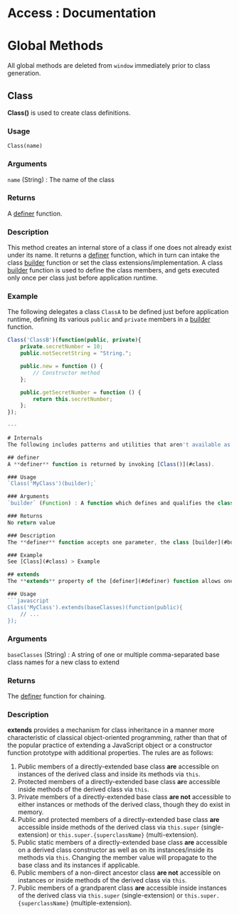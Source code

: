 # Access : Documentation

# Global Methods
All global methods are deleted from `window` immediately prior to class generation.

## Class
**Class()** is used to create class definitions.

### Usage
`Class(name)`

### Arguments
`name` (String) : The name of the class

### Returns
A [definer](#definer) function.

### Description
This method creates an internal store of a class if one does not already exist under its name. It returns a [definer](#definer) function, which in turn can intake the class [builder](#builder) function or set the class extensions/implementation. A class [builder](#builder) function is used to define the class members, and gets executed only once per class just before application runtime.

### Example
The following delegates a class `ClassA` to be defined just before application runtime, defining its various `public` and `private` members in a [builder](#builder) function.

```javascript
Class('ClassB')(function(public, private){
	private.secretNumber = 10;
	public.notSecretString = "String.";

	public.new = function () {
		// Constructor method
	};

	public.getSecretNumber = function () {
		return this.secretNumber;
	};
});

---

# Internals
The following includes patterns and utilities that aren't available as methods to be called, but are instead constructs used in the library's design.

## definer
A **definer** function is returned by invoking [Class()](#class).

### Usage
`Class('MyClass')(builder);`

### Arguments
`builder` (Function) : A function which defines and qualifies the class members (see: [builder](#builder))

### Returns
No return value

### Description
The **definer** function accepts one parameter, the class [builder](#builder) function, which defines the class members. The definer is also equipped with two properties, [extends](#extends) and [implements](#implements), which allow it to specify for a class multiple base classes or a single interface, respectively.

### Example
See [Class](#class) > Example

## extends
The **extends** property of the [definer](#definer) function allows one to specify any number of base classes for a derived class to inherit from.

### Usage
```javascript
Class('MyClass').extends(baseClasses)(function(public){
	// ...
});
```

### Arguments
`baseClasses` (String) : A string of one or multiple comma-separated base class names for a new class to extend

### Returns
The [definer](#definer) function for chaining.

### Description
**extends** provides a mechanism for class inheritance in a manner more characteristic of classical object-oriented programming, rather than that of the popular practice of extending a JavaScript object or a constructor function prototype with additional properties. The rules are as follows:

1. Public members of a directly-extended base class **are** accessible on instances of the derived class and inside its methods via `this`.
2. Protected members of a directly-extended base class **ar**e accessible inside methods of the derived class via `this`.
3. Private members of a directly-extended base class **are not** accessible to either instances or methods of the derived class, though they do exist in memory.
4. Public and protected members of a directly-extended base class **are** accessible inside methods of the derived class via `this.super` (single-extension) or `this.super.{superclassName}` (multi-extension).
5. Public static members of a directly-extended base class **are** accessible on a derived class constructor as well as on its instances/inside its methods via `this`. Changing the member value will propagate to the base class and its instances if applicable.
6. Public members of a non-direct ancestor class **are not** accessible on instances or inside methods of the derived class via `this`.
7. Public members of a grandparent class **are** accessible inside instances of the derived class via `this.super` (single-extension) or `this.super.{superclassName}` (multiple-extension).